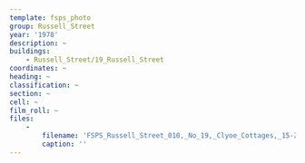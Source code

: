 ```yaml
---
template: fsps_photo
group: Russell_Street
year: '1978'
description: ~
buildings:
    - Russell_Street/19_Russell_Street
coordinates: ~
heading: ~
classification: ~
section: ~
cell: ~
film_roll: ~
files:
    -
        filename: 'FSPS_Russell_Street_010,_No_19,_Clyoe_Cottages,_15-2-B,_1978.png'
        caption: ''
---
```

